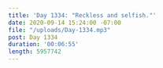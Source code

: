 ```yaml
---
title: 'Day 1334: "Reckless and selfish."'
date: 2020-09-14 15:24:00 -07:00
file: "/uploads/Day-1334.mp3"
post: Day 1334
duration: '00:06:55'
length: 5957742
---
```


